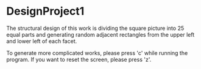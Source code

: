# DesignProject1
The structural design of this work is dividing the square picture into 25 equal parts and generating random adjacent rectangles from the upper left and lower left of each facet.

To generate more complicated works, please press 'c' while running the program. If you want to reset the screen, please press 'z'.
